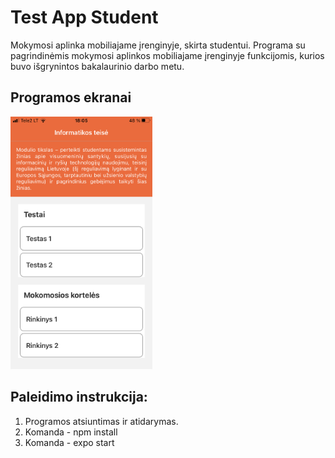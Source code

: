 # Test App Student
Mokymosi aplinka mobiliajame įrenginyje, skirta studentui.
Programa su pagrindinėmis mokymosi aplinkos mobiliajame įrenginyje funkcijomis, kurios buvo išgrynintos bakalaurinio darbo metu.

## Programos ekranai
<img src="https://github.com/kazenaite7/test-app-student/blob/main/assets/IMG_7499.PNG" width="227" height="404">

## Paleidimo instrukcija:
1. Programos atsiuntimas ir atidarymas.
2. Komanda - npm install
3. Komanda - expo start
